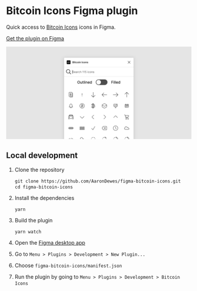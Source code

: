 # Bitcoin Icons Figma plugin

Quick access to [Bitcoin Icons](https://bitcoinicons.com/) icons in Figma.

[Get the plugin on Figma](https://www.figma.com/community/plugin/1087677534293009133/Bitcoin-Icons)

![Bitcoin icons Figma plugin](img/Plugin.png)

## Local development

1. Clone the repository

   ```shell
   git clone https://github.com/AaronDewes/figma-bitcoin-icons.git
   cd figma-bitcoin-icons
   ```

1. Install the dependencies

   ```shell
   yarn
   ```

1. Build the plugin

   ```
   yarn watch
   ```

1. Open the [Figma desktop app](https://www.figma.com/downloads/)

1. Go to `Menu > Plugins > Development > New Plugin...`

1. Choose `figma-bitcoin-icons/manifest.json`

1. Run the plugin by going to `Menu > Plugins > Development > Bitcoin Icons`
